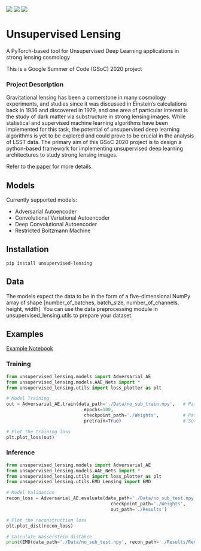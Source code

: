[![](https://img.shields.io/badge/license-MIT-green)](https://github.com/DeepLense-Unsupervised/unsupervised-lensing/blob/master/LICENSE.txt)
[![](https://img.shields.io/badge/arXiv-2008.12731-orange)](https://arxiv.org/abs/2008.12731)
[![](https://img.shields.io/badge/pypi-v0.1.2-blue)](https://pypi.org/project/unsupervised-lensing/)

# Unsupervised Lensing
A PyTorch-based tool for Unsupervised Deep Learning applications in strong lensing cosmology

This is a Google Summer of Code (GSoC) 2020 project

### Project Description

Gravitational lensing has been a cornerstone in many cosmology experiments, and studies since it was discussed in Einstein’s calculations back in 1936 and discovered in 1979, and one area of particular interest is the study of dark matter via substructure in strong lensing images. While statistical and supervised machine learning algorithms have been implemented for this task, the potential of unsupervised deep learning algorithms is yet to be explored and could prove to be crucial in the analysis of LSST data. The primary aim of this GSoC 2020 project is to design a python-based framework for implementing unsupervised deep learning architectures to study strong lensing images. 

Refer to the [paper](https://arxiv.org/abs/2008.12731) for more details.

## Models

Currently supported models:

* Adversarial Autoencoder
* Convolutional Variational Autoencoder
* Deep Convolutional Autoencoder
* Restricted Boltzmann Machine

## Installation

```shell
pip install unsupervised-lensing
```

## Data

The models expect the data to be in the form of a five-dimensional NumPy array of shape [number_of_batches, batch_size, number_of_channels, height, width]. You can use the data preprocessing module in unsupervised_lensing.utils to prepare your dataset.

## Examples

[Example Notebook](https://github.com/DeepLense-Unsupervised/unsupervised-lensing/blob/master/Example_Notebook.ipynb)

### Training

```python
from unsupervised_lensing.models import Adversarial_AE
from unsupervised_lensing.models.AAE_Nets import *
from unsupervised_lensing.utils import loss_plotter as plt

# Model Training
out = Adversarial_AE.train(data_path='./Data/no_sub_train.npy',   # Path to training dataset
                             epochs=100,
                             checkpoint_path='./Weights',         # Path to store model weights
                             pretrain=True)                       # Set True for transfer learning

# Plot the training loss
plt.plot_loss(out)
```

### Inference

```python
from unsupervised_lensing.models import Adversarial_AE
from unsupervised_lensing.models.AAE_Nets import *
from unsupervised_lensing.utils import loss_plotter as plt
from unsupervised_lensing.utils.EMD_Lensing import EMD

# Model Validation
recon_loss = Adversarial_AE.evaluate(data_path='./Data/no_sub_test.npy',   # Path to validation dataset
                                       checkpoint_path='./Weights',        # Path to model weights
                                       out_path='./Results')               # Path to store reconstructed samples

# Plot the reconstruction loss
plt.plot_dist(recon_loss)

# Calculate Wasserstein distance
print(EMD(data_path='./Data/no_sub_test.npy', recon_path='./Results/Recon_samples.npy'))
```

